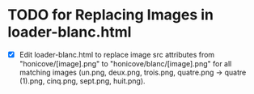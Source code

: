 # TODO for Replacing Images in loader-blanc.html

- [x] Edit loader-blanc.html to replace image src attributes from "honicove/[image].png" to "honicove/blanc/[image].png" for all matching images (un.png, deux.png, trois.png, quatre.png -> quatre (1).png, cinq.png, sept.png, huit.png).

